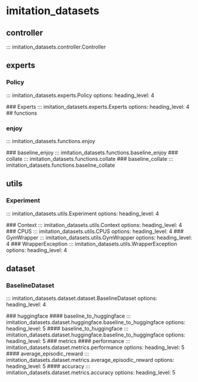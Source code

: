 # imitation_datasets

## controller
::: imitation_datasets.controller.Controller

## experts
### Policy
::: imitation_datasets.experts.Policy
    options:
        heading_level: 4

</bl>
### Experts
::: imitation_datasets.experts.Experts
    options:
        heading_level: 4

</bl>
## functions

### enjoy
::: imitation_datasets.functions.enjoy

</bl>
### baseline_enjoy
::: imitation_datasets.functions.baseline_enjoy

</bl>
### collate
::: imitation_datasets.functions.collate

</bl>
### baseline_collate
::: imitation_datasets.functions.baseline_collate

## utils
### Experiment
::: imitation_datasets.utils.Experiment
    options:
        heading_level: 4

</bl>
### Context
::: imitation_datasets.utils.Context
    options:
        heading_level: 4

</bl>
### CPUS
::: imitation_datasets.utils.CPUS
    options:
        heading_level: 4

</bl>
### GymWrapper
::: imitation_datasets.utils.GymWrapper
    options:
        heading_level: 4

</bl>
### WrapperException
::: imitation_datasets.utils.WrapperException
    options:
        heading_level: 4


## dataset

### BaselineDataset
::: imitation_datasets.dataset.dataset.BaselineDataset
    options:
        heading_level: 4

</bl>
### huggingface
#### baseline_to_huggingface
::: imitation_datasets.dataset.huggingface.baseline_to_huggingface
    options:
        heading_level: 5

</bl>
#### baseline_to_huggingface
::: imitation_datasets.dataset.huggingface.baseline_to_huggingface
    options:
        heading_level: 5

</bl>
### metrics
#### performance
::: imitation_datasets.dataset.metrics.performance
    options:
        heading_level: 5

</bl>
#### average_episodic_reward
::: imitation_datasets.dataset.metrics.average_episodic_reward
    options:
        heading_level: 5

</bl>
#### accuracy
::: imitation_datasets.dataset.metrics.accuracy
    options:
        heading_level: 5
